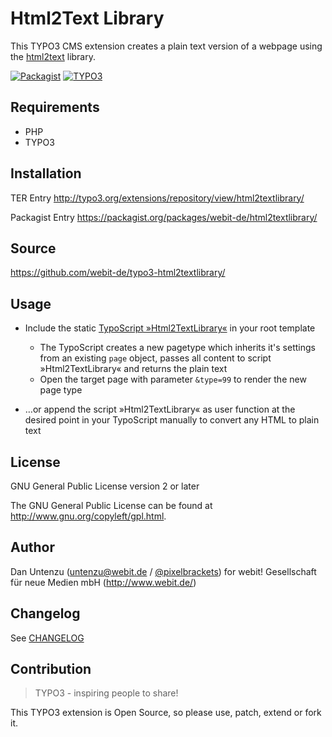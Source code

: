 # Html2Text Library

This TYPO3 CMS extension creates a plain text version of a webpage using the 
[html2text](https://github.com/mtibben/html2text) library.

[![Packagist](https://img.shields.io/packagist/v/webit-de/html2textlibrary.svg)](https://packagist.org/packages/webit-de/html2textlibrary/)
[![TYPO3](https://img.shields.io/badge/TYPO3-extension-orange.svg)](https://extensions.typo3.org/extension/html2textlibrary/)

## Requirements

- PHP
- TYPO3

## Installation

TER Entry http://typo3.org/extensions/repository/view/html2textlibrary/

Packagist Entry https://packagist.org/packages/webit-de/html2textlibrary/

## Source

https://github.com/webit-de/typo3-html2textlibrary/

## Usage

- Include the static [TypoScript »Html2TextLibrary«](./Configuration/TypoScript/)
  in your root template
  - The TypoScript creates a new pagetype which inherits it's settings from
    an existing `page` object, passes all content to script »Html2TextLibrary«
    and returns the plain text
  - Open the target page with parameter `&type=99` to render the new page type

- …or append the script »Html2TextLibrary« as user function at the
  desired point in your TypoScript manually to convert any HTML to plain text

## License

GNU General Public License version 2 or later

The GNU General Public License can be found at http://www.gnu.org/copyleft/gpl.html.

## Author

Dan Untenzu (<untenzu@webit.de> / [@pixelbrackets](https://github.com/pixelbrackets))
for webit! Gesellschaft für neue Medien mbH (http://www.webit.de/)

## Changelog

See [CHANGELOG](./CHANGELOG.md)

## Contribution

> TYPO3 - inspiring people to share!

This TYPO3 extension is Open Source, so please use, patch, extend or fork it.
